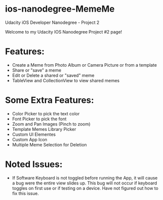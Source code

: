 # ios-nanodegree-MemeMe
Udacity iOS Developer Nanodegree - Project 2

Welcome to my Udacity IOS Nanodegree Project #2 page!

# Features:
- Create a Meme from Photo Album or Camera Picture or from a template
- Share or "save" a meme
- Edit or Delete a shared or "saved" meme
- TableView and CollectionView to view shared memes

# Some Extra Features:
- Color Picker to pick the text color
- Font Picker to pick the font
- Zoom and Pan Images (Pinch to zoom)
- Template Memes Library Picker
- Custom UI Elementes
- Custom App Icon
- Multiple Meme Selection for Deletion

# Noted Issues:
- If Software Keyboard is not toggled before running the App, it will cause a bug were the entire view slides up. This bug will not occur if keyboard toggles on first use or if testing on a device. Have not figured out how to fix this issue.